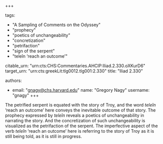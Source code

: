 +++

tags:
- "A Sampling of Comments on the Odyssey"
- "prophecy"
- "poetics of unchangeability"
- "concretization"
- "petrifaction"
- "sign of the serpent"
- "teleîn ‘reach an outcome’"

citable_urn: "urn:cts:CHS:Commentaries.AHCIP:Iliad.2.330.oXKurD6"
target_urn: "urn:cts:greekLit:tlg0012.tlg001:2.330"
title: "Iliad 2.330"

authors:
- email: "gnagy@chs.harvard.edu"
  name: "Gregory Nagy"
  username: "gnagy"
+++

<p>The petrified serpent is equated with the story of Troy, and the word <em>teleîn</em> ‘reach an outcome’ here conveys the inevitable outcome of that story. The prophecy expressed by <em>teleîn</em> reveals a poetics of unchangeability in narrating the story. And the concretization of such unchangeability is visualized as the petrifaction of the serpent. The imperfective aspect of the verb <em>teleîn</em> ‘reach an outcome’ here is referring to the story of Troy as it is still being told, as it is still in progress.  </p>